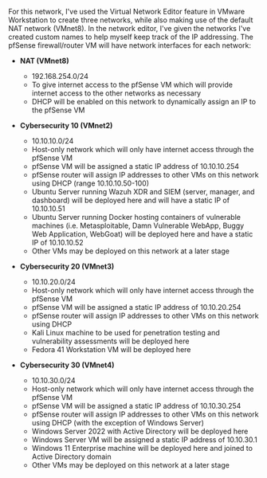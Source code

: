 <!-- Network design and implementation within VMware Workstation 17 pro -->

For this network, I've used the Virtual Network Editor feature in VMware Workstation to create three networks, while also making use of the default NAT network (VMnet8). In the network editor, I've given the networks I've created custom names to help myself keep track of the IP addressing. The pfSense firewall/router VM will have network interfaces for each network:

- **NAT (VMnet8)**
	- 192.168.254.0/24
	- To give internet access to the pfSense VM which will provide internet access to the other networks as necessary
	- DHCP will be enabled on this network to dynamically assign an IP to the pfSense VM 

- **Cybersecurity 10 (VMnet2)**
	- 10.10.10.0/24
	- Host-only network which will only have internet access through the pfSense VM
	- pfSense VM will be assigned a static IP address of 10.10.10.254
	- pfSense router will assign IP addresses to other VMs on this network using DHCP (range 10.10.10.50-100)
	- Ubuntu Server running Wazuh XDR and SIEM (server, manager, and dashboard) will be deployed here and will have a static IP of 10.10.10.51
	- Ubuntu Server running Docker hosting containers of vulnerable machines (i.e. Metasploitable, Damn Vulnerable WebApp, Buggy Web Application, WebGoat) will be deployed here and have a static IP of 10.10.10.52
	- Other VMs may be deployed on this network at a later stage

- **Cybersecurity 20 (VMnet3)**
	- 10.10.20.0/24
	- Host-only network which will only have internet access through the pfSense VM
	- pfSense VM will be assigned a static IP address of 10.10.20.254
	- pfSense router will assign IP addresses to other VMs on this network using DHCP 
	- Kali Linux machine to be used for penetration testing and vulnerability assessments will be deployed here
	- Fedora 41 Workstation VM will be deployed here
   	

- **Cybersecurity 30 (VMnet4)**
	- 10.10.30.0/24
	- Host-only network which will only have internet access through the pfSense VM
	- pfSense VM will be assigned a static IP address of 10.10.30.254
	- pfSense router will assign IP addresses to other VMs on this network using DHCP (with the exception of Windows Server)
	- Windows Server 2022 with Active Directory will be deployed here
	- Windows Server VM will be assigned a static IP address of 10.10.30.1
	- Windows 11 Enterprise machine will be deployed here and joined to Active Directory domain
   	- Other VMs may be deployed on this network at a later stage
